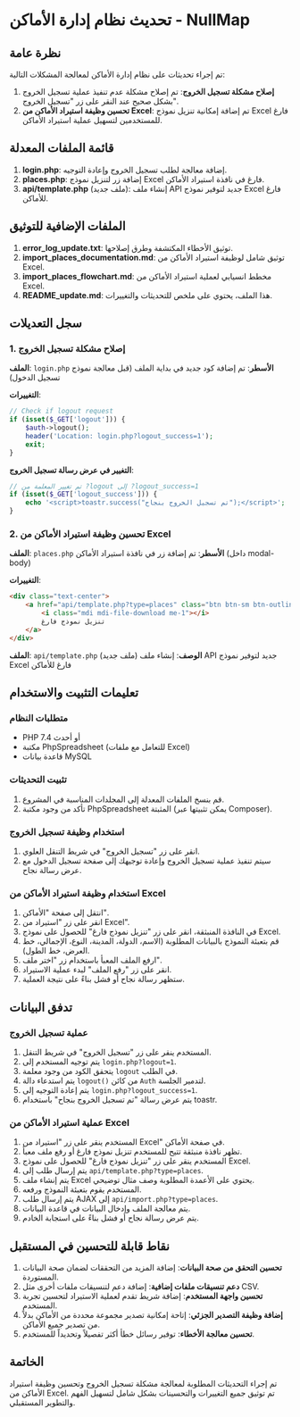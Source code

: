 # تحديث نظام إدارة الأماكن - NullMap

## نظرة عامة

تم إجراء تحديثات على نظام إدارة الأماكن لمعالجة المشكلات التالية:

1. **إصلاح مشكلة تسجيل الخروج**: تم إصلاح مشكلة عدم تنفيذ عملية تسجيل الخروج بشكل صحيح عند النقر على زر "تسجيل الخروج".
2. **تحسين وظيفة استيراد الأماكن من Excel**: تم إضافة إمكانية تنزيل نموذج Excel فارغ للمستخدمين لتسهيل عملية استيراد الأماكن.

## قائمة الملفات المعدلة

1. **login.php**: إضافة معالجة لطلب تسجيل الخروج وإعادة التوجيه.
2. **places.php**: إضافة زر لتنزيل نموذج Excel فارغ في نافذة استيراد الأماكن.
3. **api/template.php** (ملف جديد): إنشاء ملف API جديد لتوفير نموذج Excel فارغ للأماكن.

## الملفات الإضافية للتوثيق

1. **error_log_update.txt**: توثيق الأخطاء المكتشفة وطرق إصلاحها.
2. **import_places_documentation.md**: توثيق شامل لوظيفة استيراد الأماكن من Excel.
3. **import_places_flowchart.md**: مخطط انسيابي لعملية استيراد الأماكن من Excel.
4. **README_update.md**: هذا الملف، يحتوي على ملخص للتحديثات والتغييرات.

## سجل التعديلات

### 1. إصلاح مشكلة تسجيل الخروج

**الملف**: `login.php`
**الأسطر**: تم إضافة كود جديد في بداية الملف (قبل معالجة نموذج تسجيل الدخول)

**التغييرات**:
```php
// Check if logout request
if (isset($_GET['logout'])) {
    $auth->logout();
    header('Location: login.php?logout_success=1');
    exit;
}
```

**التغيير في عرض رسالة تسجيل الخروج**:
```php
// تم تغيير المعلمة من ?logout إلى ?logout_success=1
if (isset($_GET['logout_success'])) {
    echo '<script>toastr.success("تم تسجيل الخروج بنجاح");</script>';
}
```

### 2. تحسين وظيفة استيراد الأماكن من Excel

**الملف**: `places.php`
**الأسطر**: تم إضافة زر في نافذة استيراد الأماكن (داخل modal-body)

**التغييرات**:
```html
<div class="text-center">
    <a href="api/template.php?type=places" class="btn btn-sm btn-outline-info mt-2">
        <i class="mdi mdi-file-download me-1"></i>
        تنزيل نموذج فارغ
    </a>
</div>
```

**الملف**: `api/template.php` (ملف جديد)
**الوصف**: إنشاء ملف API جديد لتوفير نموذج Excel فارغ للأماكن

## تعليمات التثبيت والاستخدام

### متطلبات النظام

- PHP 7.4 أو أحدث
- مكتبة PhpSpreadsheet (للتعامل مع ملفات Excel)
- قاعدة بيانات MySQL

### تثبيت التحديثات

1. قم بنسخ الملفات المعدلة إلى المجلدات المناسبة في المشروع.
2. تأكد من وجود مكتبة PhpSpreadsheet المثبتة (يمكن تثبيتها عبر Composer).

### استخدام وظيفة تسجيل الخروج

1. انقر على زر "تسجيل الخروج" في شريط التنقل العلوي.
2. سيتم تنفيذ عملية تسجيل الخروج وإعادة توجيهك إلى صفحة تسجيل الدخول مع عرض رسالة نجاح.

### استخدام وظيفة استيراد الأماكن من Excel

1. انتقل إلى صفحة "الأماكن".
2. انقر على زر "استيراد من Excel".
3. في النافذة المنبثقة، انقر على زر "تنزيل نموذج فارغ" للحصول على نموذج Excel.
4. قم بتعبئة النموذج بالبيانات المطلوبة (الاسم، الدولة، المدينة، النوع، الإجمالي، خط العرض، خط الطول).
5. ارفع الملف المعبأ باستخدام زر "اختر ملف".
6. انقر على زر "رفع الملف" لبدء عملية الاستيراد.
7. ستظهر رسالة نجاح أو فشل بناءً على نتيجة العملية.

## تدفق البيانات

### عملية تسجيل الخروج

1. المستخدم ينقر على زر "تسجيل الخروج" في شريط التنقل.
2. يتم توجيه المستخدم إلى `login.php?logout=1`.
3. يتحقق الكود من وجود معلمة `logout` في الطلب.
4. يتم استدعاء دالة `logout()` من كائن `Auth` لتدمير الجلسة.
5. يتم إعادة التوجيه إلى `login.php?logout_success=1`.
6. يتم عرض رسالة "تم تسجيل الخروج بنجاح" باستخدام toastr.

### عملية استيراد الأماكن من Excel

1. المستخدم ينقر على زر "استيراد من Excel" في صفحة الأماكن.
2. تظهر نافذة منبثقة تتيح للمستخدم تنزيل نموذج فارغ أو رفع ملف معبأ.
3. المستخدم ينقر على زر "تنزيل نموذج فارغ" للحصول على نموذج Excel.
4. يتم إرسال طلب إلى `api/template.php?type=places`.
5. يتم إنشاء ملف Excel يحتوي على الأعمدة المطلوبة وصف مثال توضيحي.
6. المستخدم يقوم بتعبئة النموذج ورفعه.
7. يتم إرسال طلب AJAX إلى `api/import.php?type=places`.
8. يتم معالجة الملف وإدخال البيانات في قاعدة البيانات.
9. يتم عرض رسالة نجاح أو فشل بناءً على استجابة الخادم.

## نقاط قابلة للتحسين في المستقبل

1. **تحسين التحقق من صحة البيانات**: إضافة المزيد من التحققات لضمان صحة البيانات المستوردة.
2. **دعم تنسيقات ملفات إضافية**: إضافة دعم لتنسيقات ملفات أخرى مثل CSV.
3. **تحسين واجهة المستخدم**: إضافة شريط تقدم لعملية الاستيراد لتحسين تجربة المستخدم.
4. **إضافة وظيفة التصدير الجزئي**: إتاحة إمكانية تصدير مجموعة محددة من الأماكن بدلاً من تصدير جميع الأماكن.
5. **تحسين معالجة الأخطاء**: توفير رسائل خطأ أكثر تفصيلاً وتحديداً للمستخدم.

## الخاتمة

تم إجراء التحديثات المطلوبة لمعالجة مشكلة تسجيل الخروج وتحسين وظيفة استيراد الأماكن من Excel. تم توثيق جميع التغييرات والتحسينات بشكل شامل لتسهيل الفهم والتطوير المستقبلي.